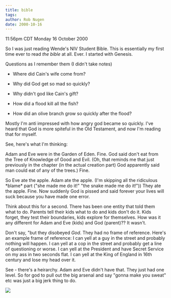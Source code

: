 ```yaml
---
title: bible
tags: 
author: Rob Nugen
date: 2000-10-16
---
```


<title>Biblical commentary</title>
<p class=date>11:56pm CDT Monday 16 October 2000

<p>So I was just reading Wende's NIV Student Bible.  This is
essentially my first time ever to read <em>the bible</em> at all.
Ever.  I started with Genesis.

<p>Questions as I remember them (I didn't take notes)

<ul>
<p><li>Where did Cain's wife come from?

<p><li>Why did God get so mad so quickly?

<p><li>Why didn't god like Cain's gift?

<p><li>How did a flood kill all the fish?

<p><li>How did an olive branch grow so quickly after the flood?
</ul>

<p>Mostly I'm anti impressed with how angry god became so quickly.
I've heard that God is more spiteful in the Old Testament, and now I'm
reading that for myself.

<p>See, here's what I'm thinking:

<p>Adam and Eve were in the Garden of Eden.  Fine.  God said don't eat
from the Tree of Knowledge of Good and Evil.  (Oh, that reminds me
that just previously in the chapter (in the actual creation part) God
apparently said man could eat of any of the trees.)  Fine.

<p>So Eve ate the apple.  Adam ate the apple.  (I'm skipping all the
ridiculous *blame* part ("she made me do it!"  "the snake made me do
it!"))  They ate the apple.  Fine.  Now suddenly God is pissed and
said forever your lives will suck because you have made one error.

<p>Think about this for a second.  There has been one entity that told
them what to do.  Parents tell their kids what to do and kids don't do
it.  Kids forget, they test their boundaries, kids explore for
themselves.  How was it any different for Adam and Eve (kids) and God
(parent)??  It wasn't.

<p>Don't say, "but they disobeyed <em>God</em>.  They had no frame of
reference.  Here's an example frame of reference: I can yell at a guy
in the street and probably nothing will happen.  I can yell at a cop
in the street and probably get a line of questioning or worse.  I can
yell at the President and have Secret Service on my ass in two seconds
flat.  I can yell at the King of England in 16th century and lose my
head over it.

<p>See - there's a heirarchy.  Adam and Eve didn't have that.  They
just had one level.  So for god to pull out the big arsenal and say
"gonna make you sweat" etc was just a big jerk thing to do.

<p><img src='/images/rob/wL-ROB.gif'>


